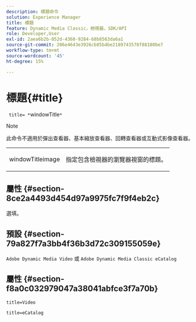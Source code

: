 ```yaml
---
description: 標題命令
solution: Experience Manager
title: 標題
feature: Dynamic Media Classic，檢視器，SDK/API
role: Developer,User
exl-id: 2aea6b2b-052d-4360-9284-68b8563da6a1
source-git-commit: 206e4643e3926cb85b4be2189743578f88180be7
workflow-type: tm+mt
source-wordcount: '45'
ht-degree: 15%

---
```


# 標題{#title}

` title= *`windowTitle`*`

>[!NOTE]
>
>此命令不適用於彈出查看器、基本縮放查看器、回轉查看器或互動式影像查看器。

<table id="table_406072054CBA4A7BAC8E7AD45E361D37"> 
 <tbody> 
  <tr> 
   <td colname="col1"> <p> <span class="codeph"> <span class="varname"> windowTitleimage</span> </span> </p> </td> 
   <td colname="col2"> <p>指定包含檢視器的瀏覽器視窗的標題。 </p> </td> 
  </tr> 
 </tbody> 
</table>

## 屬性 {#section-8ce2a4493d454d97a9975fc7f9f4eb2c}

選填。

## 預設 {#section-79a827f7a3bb4f36b3d72c309155059e}

`Adobe Dynamic Media Video` 或 `Adobe Dynamic Media Classic eCatalog`

## 屬性 {#section-f8a0c032979047a38041abfce3f7a70b}

`title=Video`

`title=eCatalog`
